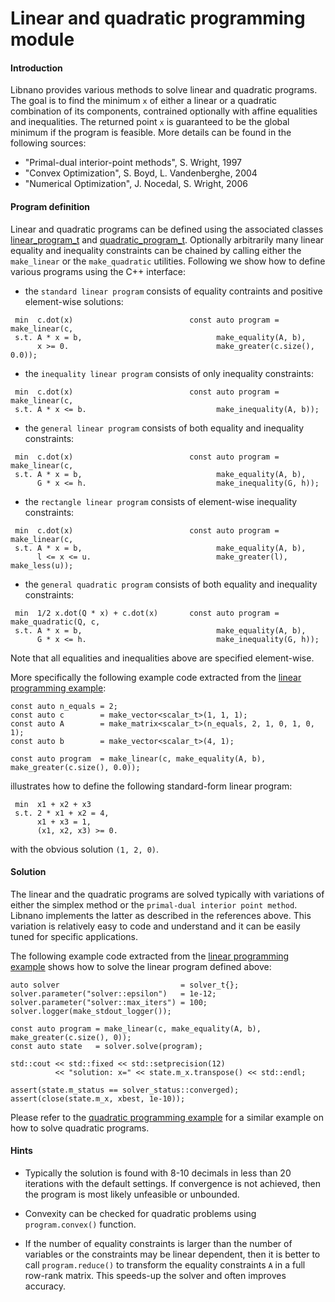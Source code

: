 # Linear and quadratic programming module


#### Introduction

Libnano provides various methods to solve linear and quadratic programs. The goal is to find the minimum `x` of either a linear or a quadratic combination of its components, contrained optionally with affine equalities and inequalities. The returned point `x` is guaranteed to be the global minimum if the program is feasible. More details can be found in the following sources:


* "Primal-dual interior-point methods", S. Wright, 1997
* "Convex Optimization", S. Boyd, L. Vandenberghe, 2004
* "Numerical Optimization", J. Nocedal, S. Wright, 2006


#### Program definition

Linear and quadratic programs can be defined using the associated classes [linear_program_t](../include/nano/program/linear.h) and [quadratic_program_t](../include/nano/program/quadratic.h). Optionally arbitrarily many linear equality and inequality constraints can be chained by calling either the `make_linear` or the `make_quadratic` utilities. Following we show how to define various programs using the C++ interface:

* the `standard linear program` consists of equality contraints and positive element-wise solutions:
```
 min  c.dot(x)                          const auto program = make_linear(c,
 s.t. A * x = b,                              make_equality(A, b),
      x >= 0.                                 make_greater(c.size(), 0.0));
```

* the `inequality linear program` consists of only inequality constraints:
```
 min  c.dot(x)                          const auto program = make_linear(c,
 s.t. A * x <= b.                             make_inequality(A, b));
```

* the `general linear program` consists of both equality and inequality constraints:
```
 min  c.dot(x)                          const auto program = make_linear(c,
 s.t. A * x = b,                              make_equality(A, b),
      G * x <= h.                             make_inequality(G, h));
```

* the `rectangle linear program` consists of element-wise inequality constraints:
```
 min  c.dot(x)                          const auto program = make_linear(c,
 s.t. A * x = b,                              make_equality(A, b),
      l <= x <= u.                            make_greater(l), make_less(u));
```

* the `general quadratic program` consists of both equality and inequality constraints:
```
 min  1/2 x.dot(Q * x) + c.dot(x)       const auto program = make_quadratic(Q, c,
 s.t. A * x = b,                              make_equality(A, b),
      G * x <= h.                             make_inequality(G, h));
```
Note that all equalities and inequalities above are specified element-wise.


More specifically the following example code extracted from the [linear programming example](../example/src/linprog.cpp):
```
const auto n_equals = 2;
const auto c        = make_vector<scalar_t>(1, 1, 1);
const auto A        = make_matrix<scalar_t>(n_equals, 2, 1, 0, 1, 0, 1);
const auto b        = make_vector<scalar_t>(4, 1);

const auto program  = make_linear(c, make_equality(A, b), make_greater(c.size(), 0.0));
```
illustrates how to define the following standard-form linear program:
```
 min  x1 + x2 + x3
 s.t. 2 * x1 + x2 = 4,
      x1 + x3 = 1,
      (x1, x2, x3) >= 0.
```
with the obvious solution `(1, 2, 0)`.


#### Solution

The linear and the quadratic programs are solved typically with variations of either the simplex method or the `primal-dual interior point method`. Libnano implements the latter as described in the references above. This variation is relatively easy to code and understand and it can be easily tuned for specific applications.

The following example code extracted from the [linear programming example](../example/src/linprog.cpp) shows how to solve the linear program defined above:
```
auto solver                           = solver_t{};
solver.parameter("solver::epsilon")   = 1e-12;
solver.parameter("solver::max_iters") = 100;
solver.logger(make_stdout_logger());

const auto program = make_linear(c, make_equality(A, b), make_greater(c.size(), 0));
const auto state   = solver.solve(program);

std::cout << std::fixed << std::setprecision(12)
          << "solution: x=" << state.m_x.transpose() << std::endl;

assert(state.m_status == solver_status::converged);
assert(close(state.m_x, xbest, 1e-10));
```

Please refer to the [quadratic programming example](../example/src/quadprog.cpp) for a similar example on how to solve quadratic programs.


#### Hints

* Typically the solution is found with 8-10 decimals in less than 20 iterations with the default settings. If convergence is not achieved, then the program is most likely unfeasible or unbounded.

* Convexity can be checked for quadratic problems using `program.convex()` function.

* If the number of equality constraints is larger than the number of variables or the constraints may be linear dependent, then it is better to call `program.reduce()` to transform the equality constraints `A` in a full row-rank matrix. This speeds-up the solver and often improves accuracy.
